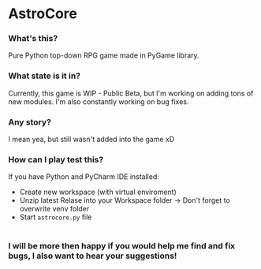 # AstroCore


### What's this?
Pure Python top-down RPG game made in PyGame library.

### What state is it in?
Currently, this game is WIP - Public Beta, but I'm working on adding tons of new modules. I'm also constantly working on bug fixes.

### Any story?
I mean yea, but still wasn't added into the game xD

### How can I play test this?
If you have Python and PyCharm IDE installed:
- Create new workspace (with virtual enviroment)
- Unzip latest Relase into your Workspace folder -> Don't forget to overwrite venv folder
- Start `astrocore.py` file

#

### I will be more then happy if you would help me find and fix bugs, I also want to hear your suggestions!
